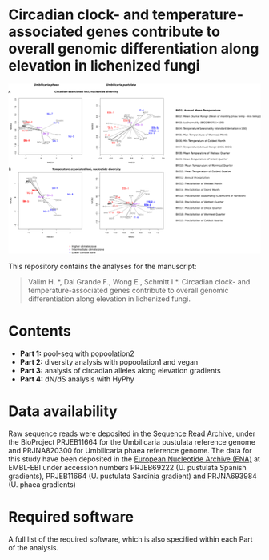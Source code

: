 # Circadian clock- and temperature-associated genes contribute to overall genomic differentiation along elevation in lichenized fungi

![splash](FigureS1.png)

This repository contains the analyses for the manuscript: 

> Valim H. *, Dal Grande F., Wong E., Schmitt I *. Circadian clock- and temperature-associated genes contribute to overall genomic differentiation along elevation in lichenized fungi.

# Contents

- **Part 1:** pool-seq with popoolation2
- **Part 2:** diversity analysis with popoolation1 and vegan
- **Part 3:** analysis of circadian alleles along elevation gradients
- **Part 4:** dN/dS analysis with HyPhy

# Data availability

Raw sequence reads were deposited in the [Sequence Read Archive](https://www.ncbi.nlm.nih.gov/sra), under the BioProject PRJEB11664 for the Umbilicaria pustulata reference genome and PRJNA820300 for Umbilicaria phaea reference genome. The data for this study have been deposited in the [European Nucleotide Archive (ENA)](https://www.ebi.ac.uk/ena/browser/home) at EMBL-EBI under accession numbers PRJEB69222 (U. pustulata Spanish gradients), PRJEB11664 (U. pustulata Sardinia gradient) and PRJNA693984 (U. phaea gradients)

# Required software

A full list of the required software, which is also specified within each Part of the analysis.



